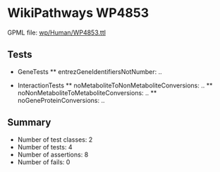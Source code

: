 # WikiPathways WP4853

GPML file: [wp/Human/WP4853.ttl](wp/Human/WP4853.ttl)

## Tests

* GeneTests
** entrezGeneIdentifiersNotNumber: ..

* InteractionTests
** noMetaboliteToNonMetaboliteConversions: ..
** noNonMetaboliteToMetaboliteConversions: ..
** noGeneProteinConversions: ..

## Summary

* Number of test classes: 2
* Number of tests: 4
* Number of assertions: 8
* Number of fails: 0
